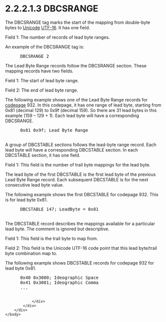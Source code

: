 <html dir="LTR" xmlns:mshelp="http://msdn.microsoft.com/mshelp" xmlns:ddue="http://ddue.schemas.microsoft.com/authoring/2003/5" xmlns:xlink="http://www.w3.org/1999/xlink" xmlns:tool="http://www.microsoft.com/tooltip">
    <head>
        <meta http-equiv="Content-Type" content="text/html; CHARSET=utf-8"></meta>
        <meta name="save" content="history"></meta>
        <title>2.2.2.1.3 DBCSRANGE</title>
        <xml>
            <mshelp:toctitle title="2.2.2.1.3 DBCSRANGE"></mshelp:toctitle>
            <mshelp:rltitle title="[MS-UCODEREF]: DBCSRANGE"></mshelp:rltitle>
            <mshelp:keyword index="A" term="01c67a39-cb26-49d4-b81e-281a08542349"></mshelp:keyword>
            <mshelp:attr name="DCSext.ContentType" value="open specification"></mshelp:attr>
            <mshelp:attr name="AssetID" value="01c67a39-cb26-49d4-b81e-281a08542349"></mshelp:attr>
            <mshelp:attr name="TopicType" value="kbRef"></mshelp:attr>
            <mshelp:attr name="DCSext.Title" value="[MS-UCODEREF]: DBCSRANGE" />
        </xml>
    </head>
    <body>
        <div id="header">
            <h1 class="heading">2.2.2.1.3 DBCSRANGE</h1>
        </div>
        <div id="mainSection">
            <div id="mainBody">
                <div id="allHistory" class="saveHistory"></div>
                <div id="sectionSection0" class="section" name="collapseableSection">
                    

<p>The DBCSRANGE tag marks the start of the mapping from
double-byte bytes to <a href="484e8ed3-152b-4300-9527-7efade6d6491.html#gt_c305d0ab-8b94-461a-bd76-13b40cb8c4d8">Unicode</a>
<a href="484e8ed3-152b-4300-9527-7efade6d6491.html#gt_4c9eef52-69d4-43e7-ac04-ff1fe43a94fb">UTF-16</a>. It has one
field.</p>

<p>Field 1: The number of records of lead byte ranges.</p>

<p>An example of the DBCSRANGE tag is:</p>

<dl>
<dd>
<div><pre> DBCSRANGE 2
</pre></div>
</dd></dl>

<p>The Lead Byte Range records follow the DBCSRANGE section.
These mapping records have two fields.</p>

<p>Field 1: The start of lead byte range.</p>

<p>Field 2: The end of lead byte range.</p>

<p>The following example shows one of the Lead Byte Range
records for <a href="484e8ed3-152b-4300-9527-7efade6d6491.html#gt_210637d9-9634-4652-a935-ded3cd434f38">codepage</a>
932. In this codepage, it has one range of lead byte, starting from 0x81
(decimal 129) to 0x9f (decimal 159). So there are 31 lead bytes in this example
(159 – 129 + 1). Each lead byte will have a corresponding DBCSRANGE.</p>

<dl>
<dd>
<div><pre> 0x81 0x9f; Lead Byte Range
  
</pre></div>
</dd></dl>

<p>A group of DBCSTABLE sections follows the lead-byte range
record. Each lead byte will have a corresponding DBCSTABLE section. In each
DBCSTABLE section, it has one field.</p>

<p>Field 1: This field is the number of trail byte mappings for
the lead byte.</p>

<p>The lead byte of the first DBCSTABLE is the first lead byte
of the previous Lead Byte Range record. Each subsequent DBCSTABLE is for the
next consecutive lead byte value.</p>

<p>The following example shows the first DBCSTABLE for codepage
932. This is for lead byte 0x81.</p>

<dl>
<dd>
<div><pre> DBCSTABLE 147; LeadByte = 0x81
  
</pre></div>
</dd></dl>

<p>The DBCSTABLE record describes the mappings available for a
particular lead byte. The comment is ignored but descriptive.</p>

<p>Field 1: This field is the trail byte to map from.</p>

<p>Field 2: This field is the Unicode UTF-16 code point that
this lead byte/trail byte combination map to.</p>

<p>The following example shows DBCSTABLE records for codepage
932 for lead byte 0x81.</p>

<dl>
<dd>
<div><pre> 0x40 0x3000; Ideographic Space
 0x41 0x3001; Ideographic Comma
 ...
  
</pre></div>
</dd></dl>


                </div>
            </div>
        </div>
    </body>
</html>
